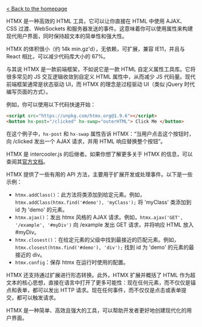 [< Back to the homepage](./README.md)

HTMX 是一种高效的 HTML 工具，它可以让你直接在 HTML 中使用 AJAX、CSS 过渡、WebSockets 和服务器发送的事件。这意味着你可以使用属性来构建现代用户界面，同时保持超文本的简单性和强大性。

HTMX 的体积很小（约 14k min.gz'd），无依赖，可扩展，兼容 IE11，并且与 React 相比，可以减少代码库大小的 67%。

与其说 HTMX 是一款前端框架，不如说它是一款 HTML 自定义属性工具库。它将很多常见的 JS 交互逻辑收敛到自定义 HTML 属性中，从而减少 JS 代码量。现代前端框架通常是状态驱动 UI，而 HTMX 的理念是过程驱动 UI（类似 jQuery 时代编写页面的方式）。

例如，你可以使用以下代码快速开始：
```html
<script src="https://unpkg.com/htmx.org@1.9.6"></script>
<button hx-post="/clicked" hx-swap="outerHTML"> Click Me </button>
```
在这个例子中，`hx-post` 和 `hx-swap` 属性告诉 HTMX：“当用户点击这个按钮时，向 /clicked 发出一个 AJAX 请求，并用 HTML 响应替换整个按钮”。

HTMX 是 intercooler.js 的后继者。如果你想了解更多关于 HTMX 的信息，可以查阅其[官方文档](^1^)。

HTMX 提供了一些有用的 API 方法，主要用于扩展开发或处理事件。以下是一些示例：

- `htmx.addClass()`：此方法将类添加到给定元素。例如，`htmx.addClass(htmx.find('#demo'), 'myClass');` 将 'myClass' 类添加到 id 为 'demo' 的元素。
- `htmx.ajax()`：发出 htmx 风格的 AJAX 请求。例如，`htmx.ajax('GET', '/example', '#myDiv')` 向 /example 发出 GET 请求，并将响应 HTML 放入 #myDiv。
- `htmx.closest()`：在给定元素的父级中找到最接近的匹配元素。例如，`htmx.closest(htmx.find('#demo'), 'div');` 找到 id 为 'demo' 的元素的最接近的 div。
- `htmx.config`：保存 htmx 在运行时使用的配置。

HTMX 还支持通过扩展进行形态转换。此外，HTMX 扩展并概括了 HTML 作为超文本的核心思想，直接在语言中打开了更多可能性：现在任何元素，而不仅仅是锚点和表单，都可以发出 HTTP 请求。现在任何事件，而不仅仅是点击或表单提交，都可以触发请求。

HTMX 是一种简单、高效且强大的工具，可以帮助开发者更好地创建现代化的用户界面。
